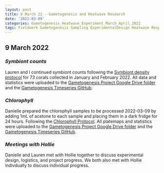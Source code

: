 ```yaml
---
layout: post
title: 9 March 22 - Gametogenesis and Heatwave Research
date: '2022-03-09'
categories: Gametogenesis_Heatwave_Experiment_March_April_2022
tags: Fieldwork Gametogenesis Sampling ExperimentalDesign Heatwave Respirometry
---
```


## 9 March 2022

### *Symbiont counts*

Lauren and I continued symbiont counts following the [Symbiont density protocol](https://github.com/urol-e5/protocols/blob/master/2020-01-07-Cell_Density-Protocol.md) for 73 corals collected in January and February 2022. All data and statistics were uploaded to the [Gametogenesis Project Google Drive folder](https://drive.google.com/drive/u/0/folders/1KSkMOiGlpIDJ80WWa3U5HESVHea4GNIu) and the [Gametogenesis Timeseries GitHub](https://github.com/daniellembecker/Gametogenesis/tree/main/gametogenesis_timeseries). 

### *Chlorophyll*

Danielle prepared the chlorophyll samples to be processed 2022-03-09 by adding 1mL of acetone to each sample and placing them in a dark fridge for 24 hours. Following the [Chlorophyll Protocol](https://github.com/daniellembecker/Gametogenesis/blob/main/protocols/2020-01-01-Chlorophyll-Protocol.md). All platemaps and statistics were uploaded to the [Gametogenesis Project Google Drive folder](https://drive.google.com/drive/u/0/folders/1KSkMOiGlpIDJ80WWa3U5HESVHea4GNIu) and the [Gametogenesis Timeseries GitHub](https://github.com/daniellembecker/Gametogenesis/tree/main/gametogenesis_timeseries). 

### *Meetings with Hollie*

Danielle and Lauren met with Hollie together to discuss experimental design, logistics, and project progress. We both also met with Hollie indivdually to discuss individual progress. 
